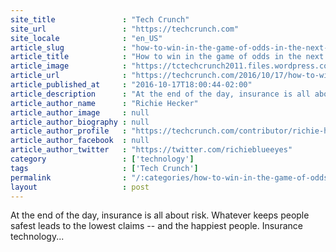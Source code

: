```yaml
---
site_title               : "Tech Crunch"
site_url                 : "https://techcrunch.com"
site_locale              : "en_US"
article_slug             : "how-to-win-in-the-game-of-odds-in-the-next-fintech-frontier-insurance"
article_title            : "How to win in the game of odds in the next fintech frontier — insurance"
article_image            : "https://tctechcrunch2011.files.wordpress.com/2016/04/insurance.jpg?w=764&h=400&crop=1"
article_url              : "https://techcrunch.com/2016/10/17/how-to-win-in-the-game-of-odds-in-the-next-fintech-frontier-insurance/"
article_published_at     : "2016-10-17T18:00:44-02:00"
article_description      : "At the end of the day, insurance is all about risk. Whatever keeps people safest leads to the lowest claims -- and the happiest people. Insurance technology..."
article_author_name      : "Richie Hecker"
article_author_image     : null
article_author_biography : null
article_author_profile   : "https://techcrunch.com/contributor/richie-hecker/"
article_author_facebook  : null
article_author_twitter   : "https://twitter.com/richieblueeyes"
category                 : ['technology']
tags                     : ['Tech Crunch']
permalink                : "/:categories/how-to-win-in-the-game-of-odds-in-the-next-fintech-frontier-insurance/"
layout                   : post
---
```


At the end of the day, insurance is all about risk. Whatever keeps people safest leads to the lowest claims -- and the happiest people. Insurance technology...
